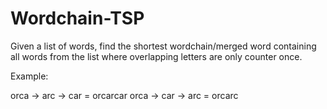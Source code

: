 # Wordchain-TSP

Given a list of words, find the shortest wordchain/merged word containing all words from the list where overlapping letters are only counter once.

Example: 

orca -> arc -> car = orcarcar
orca -> car -> arc = orcarc 
 
